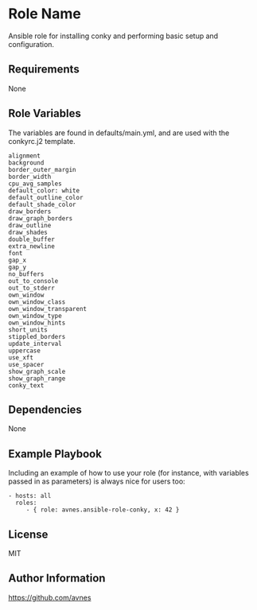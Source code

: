 Role Name
=========

Ansible role for installing conky and performing basic setup and configuration.

Requirements
------------

None

Role Variables
--------------
The variables are found in defaults/main.yml, and are used with the conkyrc.j2 template.

    alignment
    background
    border_outer_margin
    border_width
    cpu_avg_samples
    default_color: white
    default_outline_color
    default_shade_color
    draw_borders
    draw_graph_borders
    draw_outline
    draw_shades
    double_buffer
    extra_newline
    font
    gap_x
    gap_y
    no_buffers
    out_to_console
    out_to_stderr
    own_window
    own_window_class
    own_window_transparent
    own_window_type
    own_window_hints
    short_units
    stippled_borders
    update_interval
    uppercase
    use_xft
    use_spacer
    show_graph_scale
    show_graph_range
    conky_text

Dependencies
------------

None

Example Playbook
----------------

Including an example of how to use your role (for instance, with variables passed in as parameters) is always nice for users too:

    - hosts: all
      roles:
         - { role: avnes.ansible-role-conky, x: 42 }

License
-------

MIT

Author Information
------------------

https://github.com/avnes
